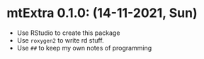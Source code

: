 
# mtExtra 0.1.0: (14-11-2021, Sun)

- Use RStudio to create this package
- Use `roxygen2` to write rd stuff.
- Use `##` to keep my own notes of programming

